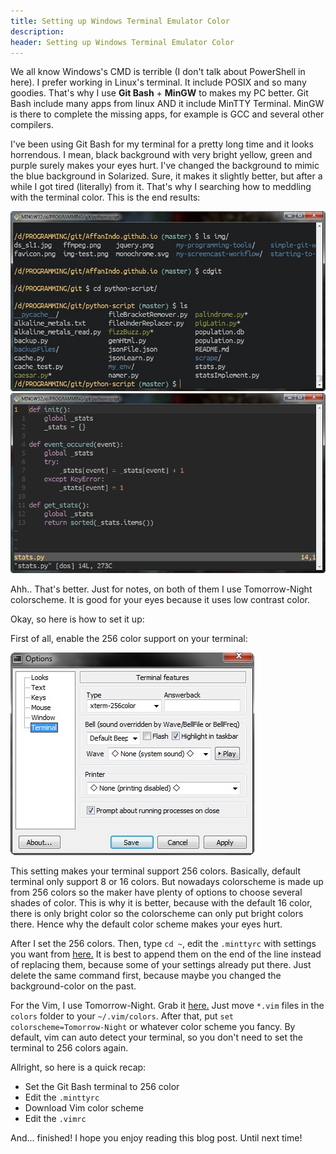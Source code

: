 ```yaml
---
title: Setting up Windows Terminal Emulator Color
description: 
header: Setting up Windows Terminal Emulator Color
---
```


We all know Windows's CMD is terrible (I don't talk about PowerShell in here). I prefer working in Linux's terminal. It include POSIX and so many goodies. That's why I use **Git Bash** + **MinGW** to makes my PC better. Git Bash include many apps from linux AND it include MinTTY Terminal. MinGW is there to complete the missing apps, for example is GCC and several other compilers.

I've been using Git Bash for my terminal for a pretty long time and it looks horrendous. I mean, black background with very bright yellow, green and purple surely makes your eyes hurt. I've changed the background to mimic the blue background in Solarized. Sure, it makes it slightly better, but after a while I got tired (literally) from it. That's why I searching how to meddling with the terminal color. This is the end results:

![image](/img/setting-up-windows-terminal-emulator-color/term.jpg "Terminal Color")
![image](/img/setting-up-windows-terminal-emulator-color/vim.jpg "Vim Color")

Ahh.. That's better. Just for notes, on both of them I use Tomorrow-Night colorscheme. It is good for your eyes because it uses low contrast color.

Okay, so here is how to set it up:

First of all, enable the 256 color support on your terminal:

![image](/img/setting-up-windows-terminal-emulator-color/set.jpg "The Setting")

This setting makes your terminal support 256 colors. Basically, default terminal only support 8 or 16 colors. But nowadays colorscheme is made up from 256 colors so the maker have plenty of options to choose several shades of color. This is why it is better, because with the default 16 color, there is only bright color so the colorscheme can only put bright colors there. Hence why the default color scheme makes your eyes hurt.

After I set the 256 colors. Then, type `cd ~`, edit the `.minttyrc` with settings you want from [here.](https://github.com/oumu/mintty-color-schemes) It is best to append them on the end of the line instead of replacing them, because some of your settings already put there. Just delete the same command first, because maybe you changed the background-color on the past.

For the Vim, I use Tomorrow-Night. Grab it [here.](https://github.com/chriskempson/vim-tomorrow-theme.) Just move `*.vim` files in the `colors` folder to your `~/.vim/colors`. After that, put `set colorscheme=Tomorrow-Night` or whatever color scheme you fancy. By default, vim can auto detect your terminal, so you don't need to set the terminal to 256 colors again.

Allright, so here is a quick recap:  
* Set the Git Bash terminal to 256 color
* Edit the `.minttyrc`
* Download Vim color scheme
* Edit the `.vimrc`

And... finished! I hope you enjoy reading this blog post. Until next time!
